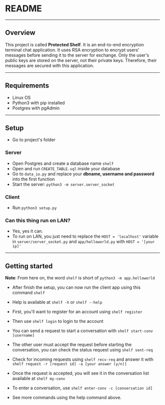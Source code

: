 # README #
---

## Overview ##

This project is called **Protected Shelf**. It is an end-to-end encryption terminal chat application. It uses RSA encryption to encrypt users' messages before sending it to the server for exchange. Only the user's public keys are stored on the server, not their private keys. Therefore, their messages are secured with this application.

---

## Requirements ##
- Linux OS
- Python3 with pip installed
- Postgres with pgAdmin
---

## Setup ##
- Go to project's folder
### Server ###
- Open Postgres and create a database name ```shelf```
- Open and run ```CREATE_TABLE.sql``` inside your database
- Go to ```data_io.py``` and replace your **dbname, username and password** into the first function
- Start the server: ```python3 -m server.server_socket```

### Client ###
- Run ```python3 setup.py```

### Can this thing run on LAN? ###
- Yes, yes it can. 
- To run on LAN, you just need to replace the ```HOST = 'localhost'``` variable in ```server/server_socket.py``` and ```app/helloworld.py``` with ```HOST = '[your ip]'``` 

---

## Getting started ##

**Note**: From here on, the word `shelf` is short of `python3 -m app.helloworld`

- After finish the setup, you can now run the client app using this command `shelf`

- Help is available at `shelf -h` or `shelf --help` 

- First, you'll want to register for an account using `shelf register`

- Then use `shelf login` to login to the account

- You can send a request to start a conversation with `shelf start-conv [username]`

- The other user must accept the request before starting the conversation, you can check the status request using `shelf sent-req`

- Check for incoming requests using `shelf recv-req` and answer it with `shelf request -r [request id] -a [your answer (y/n)]`

- Once the request is accepted, you will see it in the conversation list available at `shelf my-conv`

- To enter a conversation, use `shelf enter-conv -c [conversation id]`

- See more commands using the help command above.